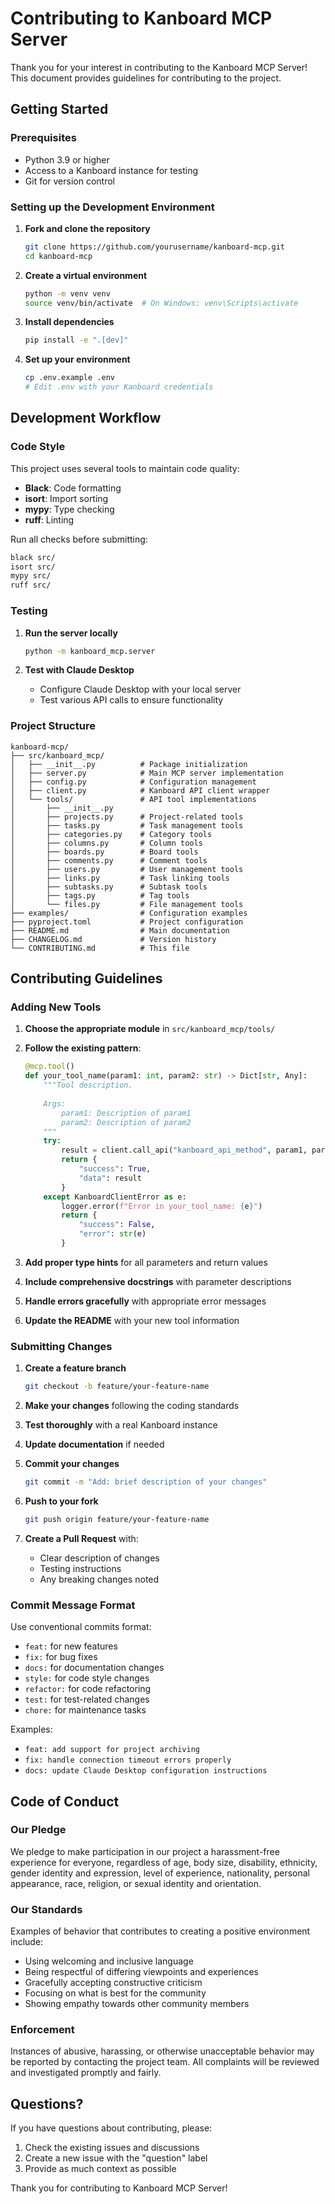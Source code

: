 # Contributing to Kanboard MCP Server

Thank you for your interest in contributing to the Kanboard MCP Server! This document provides guidelines for contributing to the project.

## Getting Started

### Prerequisites

- Python 3.9 or higher
- Access to a Kanboard instance for testing
- Git for version control

### Setting up the Development Environment

1. **Fork and clone the repository**
   ```bash
   git clone https://github.com/yourusername/kanboard-mcp.git
   cd kanboard-mcp
   ```

2. **Create a virtual environment**
   ```bash
   python -m venv venv
   source venv/bin/activate  # On Windows: venv\Scripts\activate
   ```

3. **Install dependencies**
   ```bash
   pip install -e ".[dev]"
   ```

4. **Set up your environment**
   ```bash
   cp .env.example .env
   # Edit .env with your Kanboard credentials
   ```

## Development Workflow

### Code Style

This project uses several tools to maintain code quality:

- **Black**: Code formatting
- **isort**: Import sorting
- **mypy**: Type checking
- **ruff**: Linting

Run all checks before submitting:
```bash
black src/
isort src/
mypy src/
ruff src/
```

### Testing

1. **Run the server locally**
   ```bash
   python -m kanboard_mcp.server
   ```

2. **Test with Claude Desktop**
   - Configure Claude Desktop with your local server
   - Test various API calls to ensure functionality

### Project Structure

```
kanboard-mcp/
├── src/kanboard_mcp/
│   ├── __init__.py          # Package initialization
│   ├── server.py            # Main MCP server implementation
│   ├── config.py            # Configuration management
│   ├── client.py            # Kanboard API client wrapper
│   └── tools/               # API tool implementations
│       ├── __init__.py
│       ├── projects.py      # Project-related tools
│       ├── tasks.py         # Task management tools
│       ├── categories.py    # Category tools
│       ├── columns.py       # Column tools
│       ├── boards.py        # Board tools
│       ├── comments.py      # Comment tools
│       ├── users.py         # User management tools
│       ├── links.py         # Task linking tools
│       ├── subtasks.py      # Subtask tools
│       ├── tags.py          # Tag tools
│       └── files.py         # File management tools
├── examples/                # Configuration examples
├── pyproject.toml           # Project configuration
├── README.md                # Main documentation
├── CHANGELOG.md             # Version history
└── CONTRIBUTING.md          # This file
```

## Contributing Guidelines

### Adding New Tools

1. **Choose the appropriate module** in `src/kanboard_mcp/tools/`
2. **Follow the existing pattern**:
   ```python
   @mcp.tool()
   def your_tool_name(param1: int, param2: str) -> Dict[str, Any]:
       """Tool description.
       
       Args:
           param1: Description of param1
           param2: Description of param2
       """
       try:
           result = client.call_api("kanboard_api_method", param1, param2)
           return {
               "success": True,
               "data": result
           }
       except KanboardClientError as e:
           logger.error(f"Error in your_tool_name: {e}")
           return {
               "success": False,
               "error": str(e)
           }
   ```

3. **Add proper type hints** for all parameters and return values
4. **Include comprehensive docstrings** with parameter descriptions
5. **Handle errors gracefully** with appropriate error messages
6. **Update the README** with your new tool information

### Submitting Changes

1. **Create a feature branch**
   ```bash
   git checkout -b feature/your-feature-name
   ```

2. **Make your changes** following the coding standards
3. **Test thoroughly** with a real Kanboard instance
4. **Update documentation** if needed
5. **Commit your changes**
   ```bash
   git commit -m "Add: brief description of your changes"
   ```

6. **Push to your fork**
   ```bash
   git push origin feature/your-feature-name
   ```

7. **Create a Pull Request** with:
   - Clear description of changes
   - Testing instructions
   - Any breaking changes noted

### Commit Message Format

Use conventional commits format:
- `feat:` for new features
- `fix:` for bug fixes
- `docs:` for documentation changes
- `style:` for code style changes
- `refactor:` for code refactoring
- `test:` for test-related changes
- `chore:` for maintenance tasks

Examples:
- `feat: add support for project archiving`
- `fix: handle connection timeout errors properly`
- `docs: update Claude Desktop configuration instructions`

## Code of Conduct

### Our Pledge

We pledge to make participation in our project a harassment-free experience for everyone, regardless of age, body size, disability, ethnicity, gender identity and expression, level of experience, nationality, personal appearance, race, religion, or sexual identity and orientation.

### Our Standards

Examples of behavior that contributes to creating a positive environment include:
- Using welcoming and inclusive language
- Being respectful of differing viewpoints and experiences
- Gracefully accepting constructive criticism
- Focusing on what is best for the community
- Showing empathy towards other community members

### Enforcement

Instances of abusive, harassing, or otherwise unacceptable behavior may be reported by contacting the project team. All complaints will be reviewed and investigated promptly and fairly.

## Questions?

If you have questions about contributing, please:
1. Check the existing issues and discussions
2. Create a new issue with the "question" label
3. Provide as much context as possible

Thank you for contributing to Kanboard MCP Server!